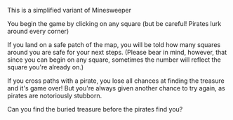 This is a simplified variant of Minesweeper 

You begin the game by clicking on any square (but be careful! Pirates lurk around every corner)

If you land on a safe patch of the map, you will be told how many squares around you are safe for your next steps.
(Please bear in mind, however, that since you can begin on any square, sometimes the number will reflect the square you're already on.)

If you cross paths with a pirate, you lose all chances at finding the treasure and it's game over! 
But you're always given another chance to try again, as pirates are notoriously stubborn. 

Can you find the buried treasure before the pirates find you?
